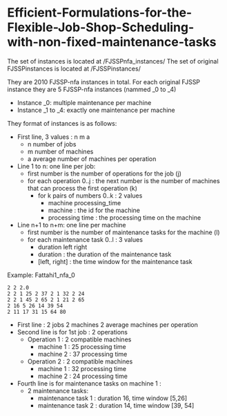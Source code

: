# Efficient-Formulations-for-the-Flexible-Job-Shop-Scheduling-with-non-fixed-maintenance-tasks

The set of instances is located at /FJSSPnfa_instances/
The set of original FJSSPinstances is located at /FJSSPinstances/

They are 2010 FJSSP-nfa instances in total. 
For each original FJSSP instance they are 5 FJSSP-nfa instances (nammed _0 to _4)
- Instance _0: multiple maintenance per machine
- Instance _1 to _4: exactly one maintenance per machine


They format of instances is as follows:
- First line, 3 values : n m a
    - n number of jobs
    - m number of machines
    - a average number of machines per operation
- Line 1 to n: one line per job:
    - first number is the number of operations for the job (j)
    - for each operation 0..j : the next number is the number of machines that can process the first operation (k)
      - for k pairs of numbers 0..k : 2 values
        - machine processing_time
        - machine : the id for the machine
        - processing time : the processing time on the machine
- Line n+1 to n+m: one line per machine
    - first number is the number of maintenance tasks for the machine (l)
    - for each maintenance task 0..l : 3 values
        - duration left right
        - duration : the duration of the maintenance task
        - [left, right] : the time window for the maintenance task



Example: Fattahi1_nfa_0
```
2 2 2.0
2 2 1 25 2 37 2 1 32 2 24 
2 2 1 45 2 65 2 1 21 2 65 
2 16 5 26 14 39 54 
2 11 17 31 15 64 80
```

- First line : 2 jobs 2 machines 2 average machines per operation
- Second line is for 1st job : 2 operations 
  - Operation 1 : 2 compatible machines 
    - machine 1 : 25 processing time
    - machine 2 : 37 processing time
  - Operation 2 : 2 compatible machines 
    - machine 1 : 32 processing time
    - machine 2 : 24 processing time
- Fourth line is for maintenance tasks on machine 1 :
  - 2 maintenance tasks:
    - maintenance task 1 : duration 16, time window [5,26]
    - maintenance task 2 : duration 14, time window [39, 54]
